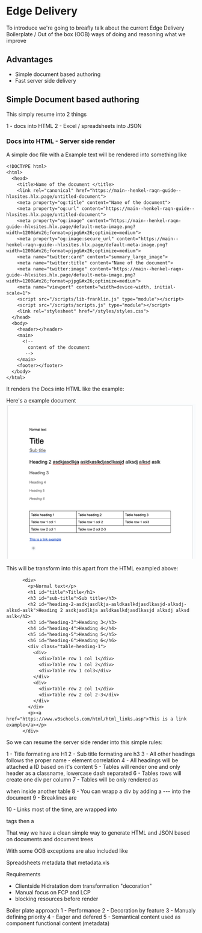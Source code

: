 # Edge Delivery

To introduce we're going to breafly talk about the current Edge Delivery Boilerplate / Out of the box (OOB) ways of doing and reasoning what we improve

## Advantages

- Simple document based authoring
- Fast server side delivery

## Simple Document based authoring

This simply resume into 2 things

1 - docs into HTML
2 - Excel / spreadsheets into JSON

### Docs into HTML - Server side render

A simple doc file with a Example text will be rendered into something like

```
<!DOCTYPE html>
<html>
  <head>
    <title>Name of the document </title>
    <link rel="canonical" href="https://main--henkel-raqn-guide--hlxsites.hlx.page/untitled-document">
    <meta property="og:title" content="Name of the document">
    <meta property="og:url" content="https://main--henkel-raqn-guide--hlxsites.hlx.page/untitled-document">
    <meta property="og:image" content="https://main--henkel-raqn-guide--hlxsites.hlx.page/default-meta-image.png?width=1200&#x26;format=pjpg&#x26;optimize=medium">
    <meta property="og:image:secure_url" content="https://main--henkel-raqn-guide--hlxsites.hlx.page/default-meta-image.png?width=1200&#x26;format=pjpg&#x26;optimize=medium">
    <meta name="twitter:card" content="summary_large_image">
    <meta name="twitter:title" content="Name of the document">
    <meta name="twitter:image" content="https://main--henkel-raqn-guide--hlxsites.hlx.page/default-meta-image.png?width=1200&#x26;format=pjpg&#x26;optimize=medium">
    <meta name="viewport" content="width=device-width, initial-scale=1">
    <script src="/scripts/lib-franklin.js" type="module"></script>
    <script src="/scripts/scripts.js" type="module"></script>
    <link rel="stylesheet" href="/styles/styles.css">
  </head>
  <body>
    <header></header>
    <main>
      <!--
        content of the document
       -->
    </main>
    <footer></footer>
  </body>
</html>
```

It renders the Docs into HTML like the example:

Here's a example document
![Example doc](docs/assets/doc-example.png)

This will be transform into this apart from the HTML exampled above:

```
      <div>
        <p>Normal text</p>
        <h1 id="title">Title</h1>
        <h3 id="sub-title">Sub title</h3>
        <h2 id="heading-2-asdkjasdlkja-asldkaslkdjasdlkasjd-alksdj-alksd-aslk">Heading 2 asdkjasdlkja asldkaslkdjasdlkasjd alksdj alksd aslk</h2>
        <h3 id="heading-3">Heading 3</h3>
        <h4 id="heading-4">Heading 4</h4>
        <h5 id="heading-5">Heading 5</h5>
        <h6 id="heading-6">Heading 6</h6>
        <div class="table-heading-1">
          <div>
            <div>Table row 1 col 1</div>
            <div>Table row 1 col 2</div>
            <div>Table row 1 col3</div>
          </div>
          <div>
            <div>Table row 2 col 1</div>
            <div>Table row 2 col 2-3</div>
          </div>
        </div>
        <p><a href="https://www.w3schools.com/html/html_links.asp">This is a link example</a></p>
      </div>
```

So we can resume the server side render into this simple rules:

1 - Title formating are H1
2 - Sub title formating are h3
3 - All other headings follows the proper name - element correlation
4 - All headings will be attached a ID based on it's content
5 - Tables will render one and only header as a classname, lowercase dash separated
6 - Tables rows will create one div per column
7 - Tables will be only rendered as <table> when inside another table
8 - You can wrapp a div by adding a --- into the document
9 - Breaklines are <p>
10 - Links most of the time, are wrapped into <p> tags then a <a>

That way we have a clean simple way to generate HTML and JSON based on documents and document trees

With some OOB exceptions are also included like

Spreadsheets metadata that
metadata.xls

Requirements

- Clientside Hidratation dom transformation "decoration"
- Manual focus on FCP and LCP
- blocking resources before render

Boiler plate approach
1 - Performance
2 - Decoration by feature
3 - Manualy defining priority
4 - Eager and defered
5 - Semantical content used as component functional content (metadata)
